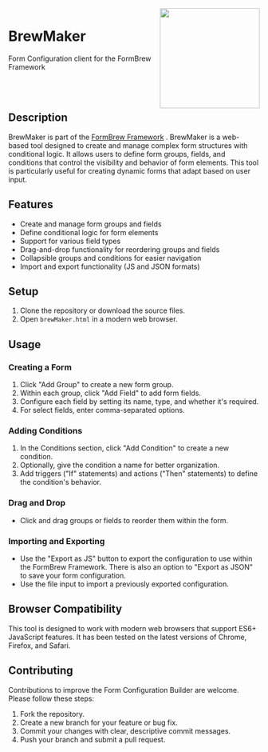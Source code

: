 <picture>
    <source media="(prefers-color-scheme: dark)" srcset="https://raw.githubusercontent.com/JoshKoiro/BrewMaker/dev/img/logo-dark.png"> 
    <source media="(prefers-color-scheme: dark)" srcset="https://raw.githubusercontent.com/JoshKoiro/BrewMaker/dev/img/logo-light.png">
    <img src="https://raw.githubusercontent.com/JoshKoiro/BrewMaker/dev/img/logo-dark.png" height="200px" align="right">
</picture>

<h1 align="left" style="border:none">BrewMaker</h1>
Form Configuration client for the FormBrew Framework
<br>
<br>
<br>
<br>

## Description

BrewMaker is part of the [FormBrew Framework](https://github.com/JoshKoiro/FormBrew) . BrewMaker is a web-based tool designed to create and manage complex form structures with conditional logic. It allows users to define form groups, fields, and conditions that control the visibility and behavior of form elements. This tool is particularly useful for creating dynamic forms that adapt based on user input.

## Features

- Create and manage form groups and fields
- Define conditional logic for form elements
- Support for various field types
- Drag-and-drop functionality for reordering groups and fields
- Collapsible groups and conditions for easier navigation
- Import and export functionality (JS and JSON formats)

## Setup

1. Clone the repository or download the source files.
2. Open `brewMaker.html` in a modern web browser.

## Usage

### Creating a Form

1. Click "Add Group" to create a new form group.
2. Within each group, click "Add Field" to add form fields.
3. Configure each field by setting its name, type, and whether it's required.
4. For select fields, enter comma-separated options.

### Adding Conditions

1. In the Conditions section, click "Add Condition" to create a new condition.
2. Optionally, give the condition a name for better organization.
3. Add triggers ("If" statements) and actions ("Then" statements) to define the condition's behavior.

### Drag and Drop

- Click and drag groups or fields to reorder them within the form.

### Importing and Exporting

- Use the "Export as JS" button to export the configuration to use within the FormBrew Framework.  There is also an option to "Export as JSON" to save your form configuration.
- Use the file input to import a previously exported configuration.

## Browser Compatibility

This tool is designed to work with modern web browsers that support ES6+ JavaScript features. It has been tested on the latest versions of Chrome, Firefox, and Safari.

## Contributing

Contributions to improve the Form Configuration Builder are welcome. Please follow these steps:

1. Fork the repository.
2. Create a new branch for your feature or bug fix.
3. Commit your changes with clear, descriptive commit messages.
4. Push your branch and submit a pull request.

<!-- <img src="https://raw.githubusercontent.com/JoshKoiro/BrewMaker/dev/img/logo-dark.png" width="40%" align="right">
<img src="https://raw.githubusercontent.com/JoshKoiro/BrewMaker/dev/img/logo-light.png" width="40%" align="right"> -->
